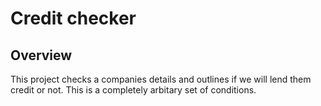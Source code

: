 # Credit checker

## Overview

This project checks a companies details and outlines if we will lend them credit or not. This is a completely arbitary set of conditions. 
